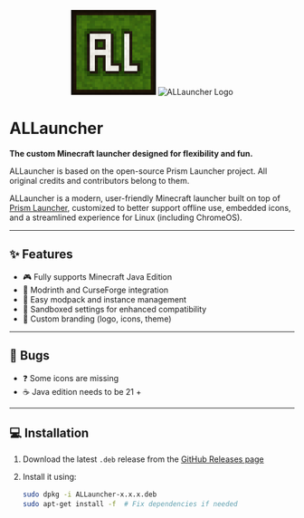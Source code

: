 <p align="right">                                            <p align="center">
  <img src="logo.png" alt="ALLauncher Logo" width="150" />     <img src"logo.png" alt="ALLauncher Logo" width="150" />
</p>                                                         </p>

# ALLauncher

**The custom Minecraft launcher designed for flexibility and fun.**  

ALLauncher is based on the open-source Prism Launcher project.
All original credits and contributors belong to them.

ALLauncher is a modern, user-friendly Minecraft launcher built on top of [Prism Launcher](https://prismlauncher.org/), customized to better support offline use, embedded icons, and a streamlined experience for Linux (including ChromeOS).

---

## ✨ Features

- 🎮 Fully supports Minecraft Java Edition
- 🔌 Modrinth and CurseForge integration
- 🧱 Easy modpack and instance management
- 🧰 Sandboxed settings for enhanced compatibility
- 🎨 Custom branding (logo, icons, theme)

---

## 🐞 Bugs

- ❓ Some icons are missing
- ☕ Java edition needs to be 21 +

---

## 💻 Installation

1. Download the latest `.deb` release from the [GitHub Releases page](https://github.com/tytywuzhere344/ALLauncher/releases)
2. Install it using:

   ```bash
   sudo dpkg -i ALLauncher-x.x.x.deb
   sudo apt-get install -f  # Fix dependencies if needed
